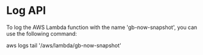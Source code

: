 
# Log API

To log the AWS Lambda function with the name 'gb-now-snapshot', you can use the following command:

aws logs tail '/aws/lambda/gb-now-snapshot'